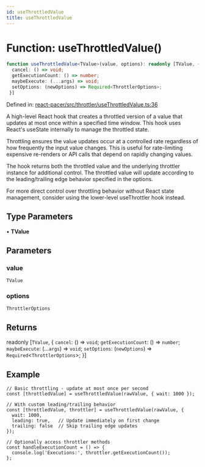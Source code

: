```yaml
---
id: useThrottledValue
title: useThrottledValue
---
```


<!-- DO NOT EDIT: this page is autogenerated from the type comments -->

# Function: useThrottledValue()

```ts
function useThrottledValue<TValue>(value, options): readonly [TValue, {
  cancel: () => void;
  getExecutionCount: () => number;
  maybeExecute: (...args) => void;
  setOptions: (newOptions) => Required<ThrottlerOptions>;
 }]
```

Defined in: [react-pacer/src/throttler/useThrottledValue.ts:36](https://github.com/TanStack/pacer/blob/main/packages/react-pacer/src/throttler/useThrottledValue.ts#L36)

A high-level React hook that creates a throttled version of a value that updates at most once within a specified time window.
This hook uses React's useState internally to manage the throttled state.

Throttling ensures the value updates occur at a controlled rate regardless of how frequently the input value changes.
This is useful for rate-limiting expensive re-renders or API calls that depend on rapidly changing values.

The hook returns both the throttled value and the underlying throttler instance for additional control.
The throttled value will update according to the leading/trailing edge behavior specified in the options.

For more direct control over throttling behavior without React state management,
consider using the lower-level useThrottler hook instead.

## Type Parameters

• **TValue**

## Parameters

### value

`TValue`

### options

`ThrottlerOptions`

## Returns

readonly \[`TValue`, \{
  `cancel`: () => `void`;
  `getExecutionCount`: () => `number`;
  `maybeExecute`: (...`args`) => `void`;
  `setOptions`: (`newOptions`) => `Required`\<`ThrottlerOptions`\>;
 \}\]

## Example

```tsx
// Basic throttling - update at most once per second
const [throttledValue] = useThrottledValue(rawValue, { wait: 1000 });

// With custom leading/trailing behavior
const [throttledValue, throttler] = useThrottledValue(rawValue, {
  wait: 1000,
  leading: true,   // Update immediately on first change
  trailing: false  // Skip trailing edge updates
});

// Optionally access throttler methods
const handleExecutionCount = () => {
  console.log('Executions:', throttler.getExecutionCount());
};
```
